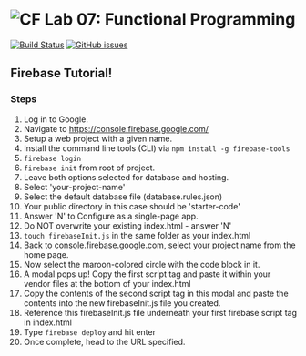 ![CF](https://i.imgur.com/7v5ASc8.png)  Lab 07: Functional Programming
=======
[![Build Status](https://travis-ci.org/codefellows-seattle-301d4/07-functional-programming.svg?branch=master)](https://travis-ci.org/codefellows-seattle-301d4/07-functional-programming) [![GitHub issues](https://img.shields.io/badge/Stuck%3F-Ask%20for%20Help!-orange.svg)](https://github.com/codefellows/seattle-301d7/issues/new)

## Firebase Tutorial!

### Steps

1. Log in to Google.
2. Navigate to https://console.firebase.google.com/
3. Setup a web project with a given name.
4. Install the command line tools (CLI) via `npm install -g firebase-tools`
5. `firebase login`
6. `firebase init` from root of project.
7. Leave both options selected for database and hosting.
8. Select 'your-project-name'
9. Select the default database file (database.rules.json)
10. Your public directory in this case should be 'starter-code'
11. Answer 'N' to Configure as a single-page app.
12. Do NOT overwrite your existing index.html - answer 'N'
13. `touch firebaseInit.js` in the same folder as your index.html
14. Back to console.firebase.google.com, select your project name from the home page.
15. Now select the maroon-colored circle with the code block in it.
16. A modal pops up! Copy the first script tag and paste it within your vendor files at the bottom of your index.html
17. Copy the contents of the second script tag in this modal and paste the contents into the new firebaseInit.js file you created.
18. Reference this firebaseInit.js file underneath your first firebase script tag in index.html
19. Type `firebase deploy` and hit enter
20. Once complete, head to the URL specified.

